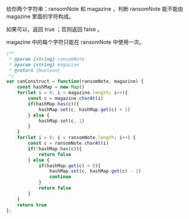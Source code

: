 给你两个字符串：ransomNote 和 magazine ，判断 ransomNote 能不能由 magazine 里面的字符构成。

如果可以，返回 true ；否则返回 false 。

magazine 中的每个字符只能在 ransomNote 中使用一次。

```js
/**
 * @param {string} ransomNote
 * @param {string} magazine
 * @return {boolean}
 */
var canConstruct = function(ransomNote, magazine) {
    const hashMap = new Map()
    for(let i = 0; i < magazine.length; i++){
        const c = magazine.charAt(i)
        if(hashMap.has(c)){
            hashMap.set(c, hashMap.get(c) + 1)
        } else {
            hashMap.set(c, 1)
        }
    }
    for(let i = 0; i < ransomNote.length; i++) {
        const c = ransomNote.charAt(i)
        if(!hashMap.has(c)){
            return false
        } else {
            if(hashMap.get(c) > 0){
                hashMap.set(c, hashMap.get(c) - 1)
                continue
            }
            return false
        }
    }
    return true
};
```